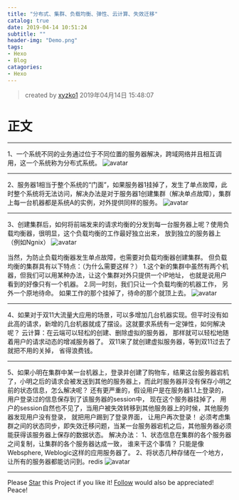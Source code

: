 ```yaml
---
title: "分布式、集群、负载均衡、弹性、云计算、失效迁移"
catalog: true
date: 2019-04-14 10:51:24
subtitle: ""
header-img: "Demo.png"
tags:
- Hexo
- Blog
catagories:
- Hexo
---
```

> created by [xyzko1](https://github.com/xyzko1/xyzko1.github.io) 
> 2019年04月14日 15:48:07
# 正文
---
1、一个系统不同的业务通过位于不同位置的服务器解决，跨域网络并且相互调用，这一个系统称为分布式系统。
![avatar](1.png)

---
2、服务器1相当于整个系统的“门面”，如果服务器1挂掉了，发生了单点故障，此时整个系统将无法访问，解决办法是对于服务器1创建集群（解决单点故障），集群上每一台机器都是系统A的实例，对外提供同样的服务。
![avatar](2.png)

---
3、创建集群后，如何将前端发来的请求均衡的分发到每一台服务器上呢？使用负载均衡器，很明显，这个负载均衡的工作最好独立出来， 放到独立的服务器上 （例如Ngnix）
![avatar](3.png)

当然，为防止负载均衡器发生单点故障，也需要对负载均衡器创建集群。
但负载均衡的集群具有以下特点：（为什么需要这样？）
1.这个新的集群中虽然有两个机器，但我们可以用某种办法，让这个集群对外只提供一个IP地址， 也就是说用户看到的好像只有一个机器。
2.同一时刻，我们只让一个负载均衡的机器工作， 另外一个原地待命。 如果工作的那个挂掉了，待命的那个就顶上去。
![avatar](4.png)

---
4、如果对于双11大流量大应用的场景，可以多增加几台机器实现。但平时没有如此高的请求，新增的几台机器就成了摆设。这就要求系统有一定弹性，如何解决呢？
云计算：在云端可以轻松的创建、删除虚拟的服务器， 那样就可以轻松地随着用户的请求动态的增减服务器了。 双11来了就创建虚拟服务器，等到双11过去了就把不用的关掉， 省得浪费钱。

---
5、如果小明在集群中某一台机器上，登录并创建了购物车，结果这台服务器宕机了，小明之后的请求会被发送到其他的服务器上，而此时服务器并没有保存小明之前的状态信息，怎么解决呢？
还有更严重的，假设用户是在服务器1.1上登录的， 用户登录过的信息保存到了该服务器的session中， 现在这个服务器挂掉了， 用户的session自然也不见了，当用户被失效转移到其他服务器上的时候，其他服务器发现用户没有登录， 就把用户踢到了登录界面， 让用户再次登录！
必须考虑集群之间的状态同步，即失效迁移问题，当某一台服务器宕机之后，其他服务器必须能获得该服务器上保存的数据状态。
解决办法：
1、状态信息在集群的各个服务器之间复制，让集群的各个服务器达成一致， 谁来干这个事情？ 只能是像Websphere, Weblogic这样的应用服务器了。
2、将状态几种存储在一个地方，让所有的服务器都能访问到。redis
![avatar](5.png)

---
<!-- Place this tag in your head or just before your close body tag. -->
<script async defer src="https://buttons.github.io/buttons.js"></script>
<!-- Place this tag where you want the button to render. -->

Please <a class="github-button" href="https://github.com/xyzko1/myblog" data-icon="octicon-star" aria-label="Star xyzko1/myblog on GitHub">Star</a> this Project if you like it! <a class="github-button" href="https://github.com/xyzko1" aria-label="Follow @xyzko1 on GitHub">Follow</a> would also be appreciated!
Peace!
